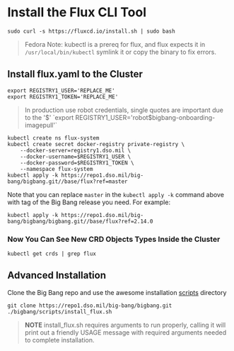 # Install the Flux CLI Tool

```shell
sudo curl -s https://fluxcd.io/install.sh | sudo bash
```

> Fedora Note: kubectl is a prereq for flux, and flux expects it in `/usr/local/bin/kubectl` symlink it or copy the binary to fix errors.

## Install flux.yaml to the Cluster

```shell
export REGISTRY1_USER='REPLACE_ME'
export REGISTRY1_TOKEN='REPLACE_ME'
```

> In production use robot credentials, single quotes are important due to the '$'  
`export REGISTRY1_USER='robot$bigbang-onboarding-imagepull'`

```shell
kubectl create ns flux-system
kubectl create secret docker-registry private-registry \
    --docker-server=registry1.dso.mil \
    --docker-username=$REGISTRY1_USER \
    --docker-password=$REGISTRY1_TOKEN \
    --namespace flux-system
kubectl apply -k https://repo1.dso.mil/big-bang/bigbang.git//base/flux?ref=master
```
Note that you can replace ```master``` in the ```kubectl apply -k``` command above with tag of the Big Bang release you need. For example:
```
kubectl apply -k https://repo1.dso.mil/big-bang/bigbang/bigbang.git//base/flux?ref=2.14.0
```

### Now You Can See New CRD Objects Types Inside the Cluster

```shell
kubectl get crds | grep flux
```

## Advanced Installation

Clone the Big Bang repo and use the awesome installation [scripts](https://repo1.dso.mil/big-bang/bigbang/-/tree/master/scripts) directory

```shell
git clone https://repo1.dso.mil/big-bang/bigbang.git
./bigbang/scripts/install_flux.sh
```

> **NOTE** install_flux.sh requires arguments to run properly, calling it will print out a friendly USAGE message with required arguments needed to complete installation.
